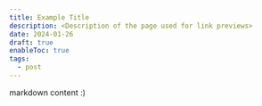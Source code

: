 ```yaml
---
title: Example Title
description: <Description of the page used for link previews>
date: 2024-01-26
draft: true
enableToc: true
tags:
  - post
---
```

 
markdown content :)